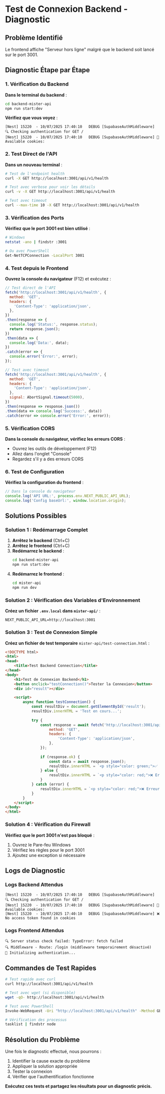 # Test de Connexion Backend - Diagnostic

## Problème Identifié

Le frontend affiche "Serveur hors ligne" malgré que le backend soit lancé sur le port 3001.

## Diagnostic Étape par Étape

### 1. Vérification du Backend

**Dans le terminal du backend** :
```bash
cd backend-mister-api
npm run start:dev
```

**Vérifiez que vous voyez** :
```
[Nest] 15220  - 10/07/2025 17:40:10   DEBUG [SupabaseAuthMiddleware] 🔍 Checking authentication for GET /
[Nest] 15220  - 10/07/2025 17:40:10   DEBUG [SupabaseAuthMiddleware] 🍪 Available cookies:
```

### 2. Test Direct de l'API

**Dans un nouveau terminal** :
```bash
# Test de l'endpoint health
curl -X GET http://localhost:3001/api/v1/health

# Test avec verbose pour voir les détails
curl -v -X GET http://localhost:3001/api/v1/health

# Test avec timeout
curl --max-time 10 -X GET http://localhost:3001/api/v1/health
```

### 3. Vérification des Ports

**Vérifiez que le port 3001 est bien utilisé** :
```bash
# Windows
netstat -ano | findstr :3001

# Ou avec PowerShell
Get-NetTCPConnection -LocalPort 3001
```

### 4. Test depuis le Frontend

**Ouvrez la console du navigateur** (F12) et exécutez :
```javascript
// Test direct de l'API
fetch('http://localhost:3001/api/v1/health', {
  method: 'GET',
  headers: {
    'Content-Type': 'application/json',
  },
})
.then(response => {
  console.log('Status:', response.status);
  return response.json();
})
.then(data => {
  console.log('Data:', data);
})
.catch(error => {
  console.error('Error:', error);
});

// Test avec timeout
fetch('http://localhost:3001/api/v1/health', {
  method: 'GET',
  headers: {
    'Content-Type': 'application/json',
  },
  signal: AbortSignal.timeout(5000),
})
.then(response => response.json())
.then(data => console.log('Success:', data))
.catch(error => console.error('Error:', error));
```

### 5. Vérification CORS

**Dans la console du navigateur, vérifiez les erreurs CORS** :
- Ouvrez les outils de développement (F12)
- Allez dans l'onglet "Console"
- Regardez s'il y a des erreurs CORS

### 6. Test de Configuration

**Vérifiez la configuration du frontend** :
```javascript
// Dans la console du navigateur
console.log('API URL:', process.env.NEXT_PUBLIC_API_URL);
console.log('Config baseUrl:', window.location.origin);
```

## Solutions Possibles

### Solution 1 : Redémarrage Complet

1. **Arrêtez le backend** (Ctrl+C)
2. **Arrêtez le frontend** (Ctrl+C)
3. **Redémarrez le backend** :
   ```bash
   cd backend-mister-api
   npm run start:dev
   ```
4. **Redémarrez le frontend** :
   ```bash
   cd mister-api
   npm run dev
   ```

### Solution 2 : Vérification des Variables d'Environnement

**Créez un fichier `.env.local` dans `mister-api/`** :
```env
NEXT_PUBLIC_API_URL=http://localhost:3001
```

### Solution 3 : Test de Connexion Simple

**Créez un fichier de test temporaire** `mister-api/test-connection.html` :
```html
<!DOCTYPE html>
<html>
<head>
    <title>Test Backend Connection</title>
</head>
<body>
    <h1>Test de Connexion Backend</h1>
    <button onclick="testConnection()">Tester la Connexion</button>
    <div id="result"></div>

    <script>
        async function testConnection() {
            const resultDiv = document.getElementById('result');
            resultDiv.innerHTML = 'Test en cours...';
            
            try {
                const response = await fetch('http://localhost:3001/api/v1/health', {
                    method: 'GET',
                    headers: {
                        'Content-Type': 'application/json',
                    },
                });
                
                if (response.ok) {
                    const data = await response.json();
                    resultDiv.innerHTML = `<p style="color: green;">✅ Connexion réussie!</p><pre>${JSON.stringify(data, null, 2)}</pre>`;
                } else {
                    resultDiv.innerHTML = `<p style="color: red;">❌ Erreur HTTP: ${response.status}</p>`;
                }
            } catch (error) {
                resultDiv.innerHTML = `<p style="color: red;">❌ Erreur: ${error.message}</p>`;
            }
        }
    </script>
</body>
</html>
```

### Solution 4 : Vérification du Firewall

**Vérifiez que le port 3001 n'est pas bloqué** :
1. Ouvrez le Pare-feu Windows
2. Vérifiez les règles pour le port 3001
3. Ajoutez une exception si nécessaire

## Logs de Diagnostic

### Logs Backend Attendus

```
[Nest] 15220  - 10/07/2025 17:40:10   DEBUG [SupabaseAuthMiddleware] 🔍 Checking authentication for GET /
[Nest] 15220  - 10/07/2025 17:40:10   DEBUG [SupabaseAuthMiddleware] 🍪 Available cookies:
[Nest] 15220  - 10/07/2025 17:40:10   DEBUG [SupabaseAuthMiddleware] ❌ No access token found in cookies
```

### Logs Frontend Attendus

```
🔍 Server status check failed: TypeError: fetch failed
🔍 Middleware - Route: /login (middleware temporairement désactivé)
🔐 Initializing authentication...
```

## Commandes de Test Rapides

```bash
# Test rapide avec curl
curl http://localhost:3001/api/v1/health

# Test avec wget (si disponible)
wget -qO- http://localhost:3001/api/v1/health

# Test avec PowerShell
Invoke-WebRequest -Uri "http://localhost:3001/api/v1/health" -Method GET

# Vérification des processus
tasklist | findstr node
```

## Résolution du Problème

Une fois le diagnostic effectué, nous pourrons :
1. Identifier la cause exacte du problème
2. Appliquer la solution appropriée
3. Tester la connexion
4. Vérifier que l'authentification fonctionne

**Exécutez ces tests et partagez les résultats pour un diagnostic précis.** 